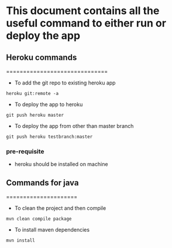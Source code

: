 # This document contains all the useful command to either run or deploy the app


##  Heroku commands
==============================
- To add the git repo to existing heroku app

```
heroku git:remote -a 
```
- To deploy the app to heroku

```
git push heroku master
```
- To deploy the app from other than master branch

```
git push heroku testbranch:master
```
### pre-requisite 
- heroku should be installed on machine


##  Commands for java
=====================

- To clean the project and then compile
```
mvn clean compile package
```
- To install maven dependencies
```
mvn install
```


